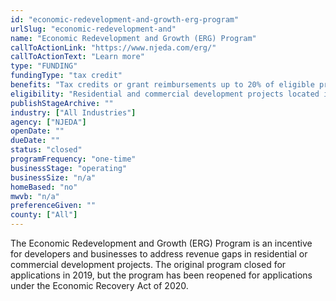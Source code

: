 ```yaml
---
id: "economic-redevelopment-and-growth-erg-program"
urlSlug: "economic-redevelopment-and"
name: "Economic Redevelopment and Growth (ERG) Program"
callToActionLink: "https://www.njeda.com/erg/"
callToActionText: "Learn more"
type: "FUNDING"
fundingType: "tax credit"
benefits: "Tax credits or grant reimbursements up to 20% of eligible project costs plus bonuses."
eligibility: "Residential and commercial development projects located in a qualifying incentive area that meet all other program eligibility criteria. "
publishStageArchive: ""
industry: ["All Industries"]
agency: ["NJEDA"]
openDate: ""
dueDate: ""
status: "closed"
programFrequency: "one-time"
businessStage: "operating"
businessSize: "n/a"
homeBased: "no"
mwvb: "n/a"
preferenceGiven: ""
county: ["All"]
---
```


The Economic Redevelopment and Growth (ERG) Program is an incentive for developers and businesses to address revenue gaps in residential or commercial development projects. The original program closed for applications in 2019, but the program has been reopened for applications under the Economic Recovery Act of 2020.
